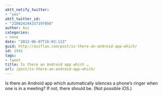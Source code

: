 ```yaml
---
aktt_notify_twitter:
- "yes"
aktt_twitter_id:
- "210824244337197056"
author: Avi
categories:
- none
date: "2012-06-07T16:03:11Z"
guid: http://aviflax.com/post/is-there-an-android-app-which/
id: 1942
tags:
- tweet
title: Is there an Android app which …
url: /post/is-there-an-android-app-which/
---
```

Is there an Android app which automatically silences a phone’s ringer when one is in a meeting? If not, there should be. (Not possible iOS.)